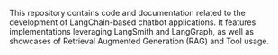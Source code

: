 This repository contains code and documentation related to the development of LangChain-based chatbot applications. It features implementations leveraging LangSmith and LangGraph, as well as showcases of Retrieval Augmented Generation (RAG) and Tool usage.
